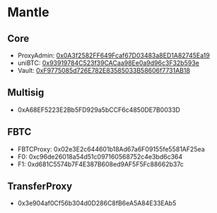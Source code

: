 # Mantle
## Core
- ProxyAdmin: [0x0A3f2582FF649Fcaf67D03483a8ED1A82745Ea19](https://mantlescan.xyz/address/0x0A3f2582FF649Fcaf67D03483a8ED1A82745Ea19)
- uniBTC: [0x93919784C523f39CACaa98Ee0a9d96c3F32b593e](https://mantlescan.xyz/address/0x93919784C523f39CACaa98Ee0a9d96c3F32b593e)
- Vault: [0xF9775085d726E782E83585033B58606f7731AB18](https://mantlescan.xyz/address/0xF9775085d726E782E83585033B58606f7731AB18)

## Multisig
- 0xA68EF5223E2Bb5FD929a5bCCF6c4850DE7B0033D

## FBTC
- FBTCProxy: 0x02e3E2c644601b18Ad67a6F09155fe5581AF25ea
- F0: 0xc96de26018a54d51c097160568752c4e3bd6c364
- F1: 0xd681C5574b7F4E387B608ed9AF5F5Fc88662b37c

## TransferProxy
- 0x3e904af0Cf56b304d0D286C8fB6eA5A84E33EAb5
